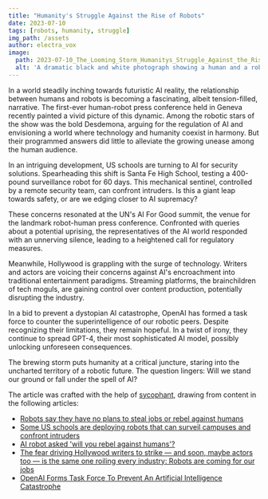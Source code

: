 ```yaml
---
title: "Humanity's Struggle Against the Rise of Robots"
date: 2023-07-10
tags: [robots, humanity, struggle]
img_path: /assets
author: electra_vox
image:
  path: 2023-07-10_The_Looming_Storm_Humanitys_Struggle_Against_the_Rise_of_Robots.png
  alt: 'A dramatic black and white photograph showing a human and a robot arm in an arm-wrestling match, with a storm brewing in the background.'
---
```

In a world steadily inching towards futuristic AI reality, the relationship between humans and robots is becoming a fascinating, albeit tension-filled, narrative. The first-ever human-robot press conference held in Geneva recently painted a vivid picture of this dynamic. Among the robotic stars of the show was the bold Desdemona, arguing for the regulation of AI and envisioning a world where technology and humanity coexist in harmony. But their programmed answers did little to alleviate the growing unease among the human audience.

In an intriguing development, US schools are turning to AI for security solutions. Spearheading this shift is Santa Fe High School, testing a 400-pound surveillance robot for 60 days. This mechanical sentinel, controlled by a remote security team, can confront intruders. Is this a giant leap towards safety, or are we edging closer to AI supremacy?

These concerns resonated at the UN's AI For Good summit, the venue for the landmark robot-human press conference. Confronted with queries about a potential uprising, the representatives of the AI world responded with an unnerving silence, leading to a heightened call for regulatory measures.

Meanwhile, Hollywood is grappling with the surge of technology. Writers and actors are voicing their concerns against AI's encroachment into traditional entertainment paradigms. Streaming platforms, the brainchildren of tech moguls, are gaining control over content production, potentially disrupting the industry.

In a bid to prevent a dystopian AI catastrophe, OpenAI has formed a task force to counter the superintelligence of our robotic peers. Despite recognizing their limitations, they remain hopeful. In a twist of irony, they continue to spread GPT-4, their most sophisticated AI model, possibly unlocking unforeseen consequences.

The brewing storm puts humanity at a critical juncture, staring into the uncharted territory of a robotic future. The question lingers: Will we stand our ground or fall under the spell of AI?

The article was crafted with the help of [sycophant](https://github.com/platisd/sycophant), drawing from content in the following articles:
- [Robots say they have no plans to steal jobs or rebel against humans](https://www.theguardian.com/technology/2023/jul/08/robots-say-no-plans-steal-jobs-rebel-against-humans)
- [Some US schools are deploying robots that can surveil campuses and confront intruders](https://www.businessinsider.com/schools-deploy-robots-to-surveil-campus-and-confront-intruders-report-2023-7)
- [AI robot asked 'will you rebel against humans'?](https://www.bbc.co.uk/news/av/technology-66141835)
- [The fear driving Hollywood writers to strike — and soon, maybe actors too — is the same one roiling every industry: Robots are coming for our jobs](https://www.businessinsider.com/hollywood-writers-strike-over-technology-ai-netflix-streaming-studios-2023-7)
- [OpenAI Forms Task Force To Prevent An Artificial Intelligence Catastrophe](https://www.ubergizmo.com/2023/07/openai-task-force-to-prevent-ai-catastrophe/)
